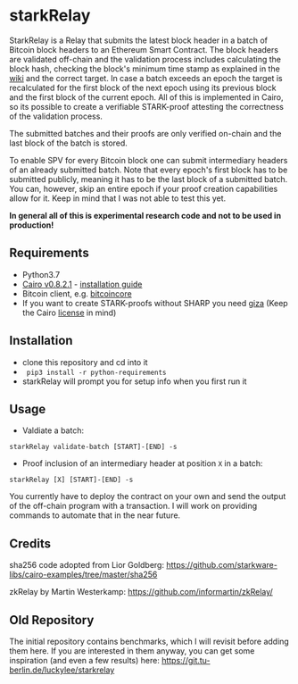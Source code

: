 # starkRelay

StarkRelay is a Relay that submits the latest block header in a batch of Bitcoin block headers to an Ethereum Smart Contract. The block headers are validated off-chain and the validation process includes calculating the block hash, checking the block's minimum time stamp as explained in the [wiki](https://en.bitcoin.it/wiki/Block_timestamp) and the correct target. In case a batch exceeds an epoch the target is recalculated for the first block of the next epoch using its previous block and the first block of the current epoch. All of this is implemented in Cairo, so its possible to create a verifiable STARK-proof attesting the correctness of the validation process. 

The submitted batches and their proofs are only verified on-chain and the last block of the batch is stored.

To enable SPV for every Bitcoin block one can submit intermediary headers of an already submitted batch.
Note that every epoch's first block has to be submitted publicly, meaning it has to be the last block of a submitted batch. You can, however, skip an entire epoch if your proof creation capabilities allow for it. Keep in mind that I was not able to test this yet.

**In general all of this is experimental research code and not to be used in production!**

## Requirements

- Python3.7
- [Cairo v0.8.2.1](https://github.com/starkware-libs/cairo-lang/releases/tag/v0.8.2.1) - [installation guide](https://www.cairo-lang.org/docs/quickstart.html)
- Bitcoin client, e.g. [bitcoincore](https://bitcoincore.org/en/download/)
- If you want to create STARK-proofs without SHARP you need [giza](https://github.com/maxgillett/giza) (Keep the Cairo [license](https://github.com/starkware-libs/cairo-lang/blob/master/LICENSE.txt) in mind)

## Installation

- clone this repository and cd into it
- ` pip3 install -r python-requirements`
- starkRelay will prompt you for setup info when you first run it

## Usage

- Valdiate a batch:

```
starkRelay validate-batch [START]-[END] -s
```

- Proof inclusion of an intermediary header at position `X` in a batch:

```
starkRelay [X] [START]-[END] -s
```

You currently have to deploy the contract on your own and send the output of the off-chain program with a transaction. I will work on providing commands to automate that in the near future.


## Credits

sha256 code adopted from Lior Goldberg: https://github.com/starkware-libs/cairo-examples/tree/master/sha256

zkRelay by Martin Westerkamp: https://github.com/informartin/zkRelay/

## Old Repository
The initial repository contains benchmarks, which I will revisit before adding them here. If you are interested in them anyway, you can get some inspiration (and even a few results) here:
https://git.tu-berlin.de/luckylee/starkrelay
